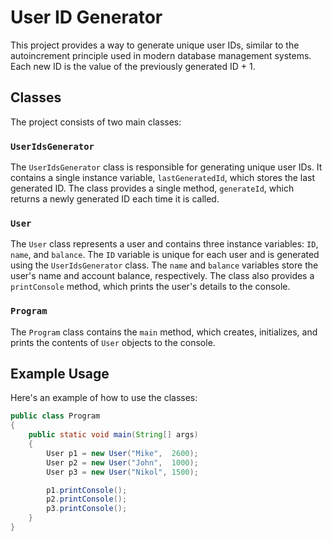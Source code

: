 # User ID Generator

This project provides a way to generate unique user IDs, similar to the autoincrement principle used in modern database management systems. Each new ID is the value of the previously generated ID + 1.  

## Classes

The project consists of two main classes:  

### `UserIdsGenerator`
 
The `UserIdsGenerator` class is responsible for generating unique user IDs. It contains a single instance variable, `lastGeneratedId`, which stores the last generated ID. The class provides a single method, `generateId`, which returns a newly generated ID each time it is called.  

### `User`

The `User` class represents a user and contains three instance variables: `ID`, `name`, and `balance`. The `ID` variable is unique for each user and is generated using the `UserIdsGenerator` class. The `name` and `balance` variables store the user's name and account balance, respectively. The class also provides a `printConsole` method, which prints the user's details to the console. 

### `Program` 

The `Program` class contains the `main` method, which  creates, initializes, and prints the contents of `User`   objects to the console.  

## Example Usage  

Here's an example of how to use the classes:  

```java  
public class Program    
{
    public static void main(String[] args)  
    {
        User p1 = new User("Mike",  2600);  
        User p2 = new User("John",  1000);  
        User p3 = new User("Nikol", 1500);  

        p1.printConsole();  
        p2.printConsole();  
        p3.printConsole();  
    }  
}  
